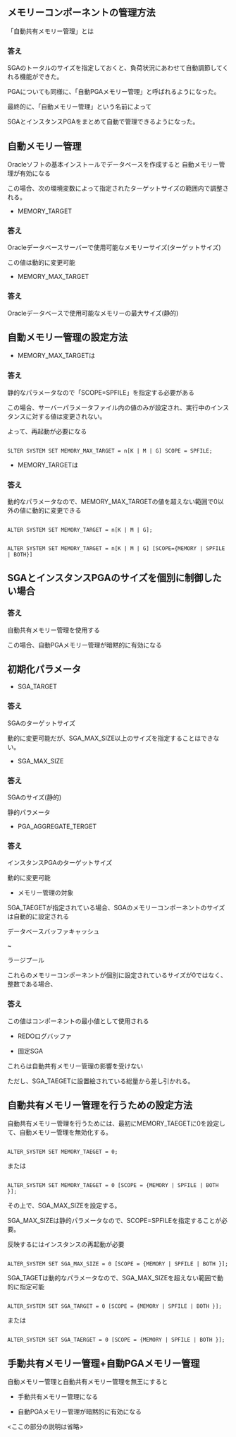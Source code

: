 


## メモリーコンポーネントの管理方法


「自動共有メモリー管理」とは

<h3 class="title">
答え
</h3>
<div class="box">
    <p>
SGAのトータルのサイズを指定しておくと、負荷状況にあわせて自動調節してくれる機能ができた。
    </p>
</div>


PGAについても同様に、「自動PGAメモリー管理」と呼ばれるようになった。

最終的に、「自動メモリー管理」という名前によって

SGAとインスタンスPGAをまとめて自動で管理できるようになった。



## 自動メモリー管理

Oracleソフトの基本インストールでデータベースを作成すると
自動メモリー管理が有効になる

この場合、次の環境変数によって指定されたターゲットサイズの範囲内で調整される。


- MEMORY_TARGET

<h3 class="title">
答え
</h3>
<div class="box">
    <p>
Oracleデータベースサーバーで使用可能なメモリーサイズ(ターゲットサイズ)
    </p>
<p>
この値は動的に変更可能
</p>
</div>



- MEMORY_MAX_TARGET


<h3 class="title">
答え
</h3>
<div class="box">
    <p>
Oracleデータベースで使用可能なメモリーの最大サイズ(静的)
    </p>
</div>



## 自動メモリー管理の設定方法

- MEMORY_MAX_TARGETは

<h3 class="title">
答え
</h3>
<div class="box">
    <p>
静的なパラメータなので「SCOPE=SPFILE」を指定する必要がある
    </p>
</div>


この場合、サーバーパラメータファイル内の値のみが設定され、実行中のインスタンスに対する値は変更されない。

よって、再起動が必要になる

<pre><code>
SLTER SYSTEM SET MEMORY_MAX_TARGET = n[K | M | G] SCOPE = SPFILE;
</code></pre>


- MEMORY_TARGETは

<h3 class="title">
答え
</h3>
<div class="box">
    <p>
動的なパラメータなので、MEMORY_MAX_TARGETの値を超えない範囲で0以外の値に動的に変更できる
    </p>
</div>

<pre><code>
ALTER SYSTEM SET MEMORY_TARGET = n[K | M | G];
</code></pre>


<pre><code>
ALTER SYSTEM SET MEMORY_TARGET = n[K | M | G] [SCOPE={MEMORY | SPFILE | BOTH}]
</code></pre>


## SGAとインスタンスPGAのサイズを個別に制御したい場合

<h3 class="title">
答え
</h3>
<div class="box">
    <p>
自動共有メモリー管理を使用する
    </p>
    <p>
    この場合、自動PGAメモリー管理が暗黙的に有効になる
    </p>
</div>



## 初期化パラメータ


- SGA_TARGET

<h3 class="title">
答え
</h3>
<div class="box">
    <p>
SGAのターゲットサイズ
    </p>
    <p>
    動的に変更可能だが、SGA_MAX_SIZE以上のサイズを指定することはできない。
    </p>
</div>

- SGA_MAX_SIZE

<h3 class="title">
答え
</h3>
<div class="box">
    <p>
SGAのサイズ(静的)
    </p>
    <p>
静的パラメータ
    </p>
</div>


- PGA_AGGREGATE_TERGET

<h3 class="title">
答え
</h3>
<div class="box">
    <p>
インスタンスPGAのターゲットサイズ
    </p>
    <p>
    動的に変更可能
    </p>
</div>


- メモリー管理の対象

SGA_TAEGETが指定されている場合、SGAのメモリーコンポーネントのサイズは自動的に設定される

データベースバッファキャッシュ

~

ラージプール

これらのメモリーコンポーネントが個別に設定されているサイズが0ではなく、整数である場合、

<h3 class="title">
答え
</h3>
<div class="box">
    <p>
    この値はコンポーネントの最小値として使用される
    </p>
</div>

- REDOログバッファ

- 固定SGA

これらは自動共有メモリー管理の影響を受けない

ただし、SGA_TAEGETに設置絵されている総量から差し引かれる。



## 自動共有メモリー管理を行うための設定方法



自動共有メモリー管理を行うためには、最初にMEMORY_TAEGETに0を設定して、自動メモリー管理を無効化する。

<pre><code>
ALTER_SYSTEM SET MEMORY_TAEGET = 0;
</code></pre>

または

<pre><code>
ALTER_SYSTEM SET MEMORY_TAEGET = 0 [SCOPE = {MEMORY | SPFILE | BOTH }];
</code></pre>

その上で、SGA_MAX_SIZEを設定する。

SGA_MAX_SIZEは静的パラメータなので、SCOPE=SPFILEを指定することが必要。

反映するにはインスタンスの再起動が必要

<pre><code>
ALTER_SYSTEM SET SGA_MAX_SIZE = 0 [SCOPE = {MEMORY | SPFILE | BOTH }];
</code></pre>

SGA_TAGETは動的なパラメータなので、SGA_MAX_SIZEを超えない範囲で動的に指定可能

<pre><code>
ALTER_SYSTEM SET SGA_TARGET = 0 [SCOPE = {MEMORY | SPFILE | BOTH }];
</code></pre>

または

<pre><code>
ALTER_SYSTEM SET SGA_TAERGET = 0 [SCOPE = {MEMORY | SPFILE | BOTH }];
</code></pre>



## 手動共有メモリー管理+自動PGAメモリー管理

自動メモリー管理と自動共有メモリー管理を無王にすると

- 手動共有メモリー管理になる


- 自動PGAメモリー管理が暗黙的に有効になる


<ここの部分の説明は省略>

